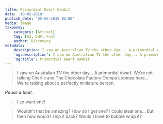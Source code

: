 ```yaml
---
title: Primordial Dwarf Gambit
date: '10-02-2019'
publish_date: '05-06-2019 02:00'
media: image
taxonomy:
    category: [Attract]
    tag: [A2, DHV, Fun]
    author: Discovery
metadata:
    description: I saw on Australian TV the other day... A primordial dwarf.
    'og:description': I saw on Australian TV the other day... A primordial dwarf.
    'og:title': Primordial Dwarf Gambit
---
```


> I saw on Australian TV the other day... A primordial dwarf. We’re not talking Charlie and The Chocolate Factory Oompa Loompa here... We're talking about a perfectly miniature person. 

_Pause a beat._

> I so want one!

> Wouldn't that be amazing? How do I get one? I could steal one... But then how would I ship it back? Would I have to bubble wrap it?